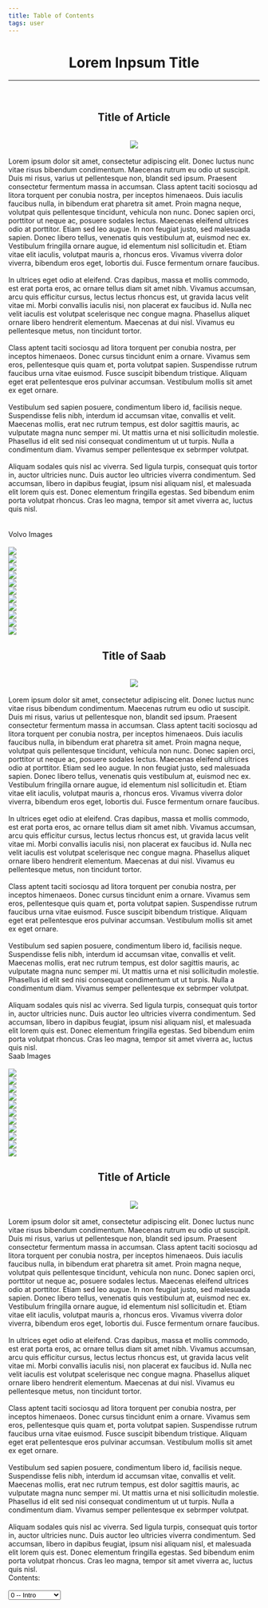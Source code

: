 ```yaml
---
title: Table of Contents
tags: user
---
```


<link rel="stylesheet" href="/assets/css/tablecon.css">
<script src="/assets/js/tablecont.js"/></script>

<center>
<h1>Lorem Inpsum Title</h1>
</center>
<hr>
<br>
<div class="article" id="volvo-article">
  <center>
    <h2>Title of Article</h2>
  <br>
    <img src="https://images.unsplash.com/photo-1562077279-937c1720699b?ixlib=rb-1.2.1&ixid=eyJhcHBfaWQiOjEyMDd9&auto=format&fit=crop&w=500&q=80">
  </center>
    <br>
    <div class="article-content">
Lorem ipsum dolor sit amet, consectetur adipiscing elit. Donec luctus nunc vitae risus bibendum condimentum. Maecenas rutrum eu odio ut suscipit. Duis mi risus, varius ut pellentesque non, blandit sed ipsum. Praesent consectetur fermentum massa in accumsan. Class aptent taciti sociosqu ad litora torquent per conubia nostra, per inceptos himenaeos. Duis iaculis faucibus nulla, in bibendum erat pharetra sit amet. Proin magna neque, volutpat quis pellentesque tincidunt, vehicula non nunc. Donec sapien orci, porttitor ut neque ac, posuere sodales lectus. Maecenas eleifend ultrices odio at porttitor. Etiam sed leo augue. In non feugiat justo, sed malesuada sapien. Donec libero tellus, venenatis quis vestibulum at, euismod nec ex. Vestibulum fringilla ornare augue, id elementum nisl sollicitudin et. Etiam vitae elit iaculis, volutpat mauris a, rhoncus eros. Vivamus viverra dolor viverra, bibendum eros eget, lobortis dui. Fusce fermentum ornare faucibus.
<br><br>
In ultrices eget odio at eleifend. Cras dapibus, massa et mollis commodo, est erat porta eros, ac ornare tellus diam sit amet nibh. Vivamus accumsan, arcu quis efficitur cursus, lectus lectus rhoncus est, ut gravida lacus velit vitae mi. Morbi convallis iaculis nisi, non placerat ex faucibus id. Nulla nec velit iaculis est volutpat scelerisque nec congue magna. Phasellus aliquet ornare libero hendrerit elementum. Maecenas at dui nisl. Vivamus eu pellentesque metus, non tincidunt tortor.
<br><br>
Class aptent taciti sociosqu ad litora torquent per conubia nostra, per inceptos himenaeos. Donec cursus tincidunt enim a ornare. Vivamus sem eros, pellentesque quis quam et, porta volutpat sapien. Suspendisse rutrum faucibus urna vitae euismod. Fusce suscipit bibendum tristique. Aliquam eget erat pellentesque eros pulvinar accumsan. Vestibulum mollis sit amet ex eget ornare.
<br><br>
Vestibulum sed sapien posuere, condimentum libero id, facilisis neque. Suspendisse felis nibh, interdum id accumsan vitae, convallis et velit. Maecenas mollis, erat nec rutrum tempus, est dolor sagittis mauris, ac vulputate magna nunc semper mi. Ut mattis urna et nisi sollicitudin molestie. Phasellus id elit sed nisi consequat condimentum ut ut turpis. Nulla a condimentum diam. Vivamus semper pellentesque ex sebrmper volutpat.
<br><br>
Aliquam sodales quis nisl ac viverra. Sed ligula turpis, consequat quis tortor in, auctor ultricies nunc. Duis auctor leo ultricies viverra condimentum. Sed accumsan, libero in dapibus feugiat, ipsum nisi aliquam nisl, et malesuada elit lorem quis est. Donec elementum fringilla egestas. Sed bibendum enim porta volutpat rhoncus. Cras leo magna, tempor sit amet viverra ac, luctus quis nisl.
  </div>   
</div>
      <br><br>
      <div class="image-container volvo-image">
        Volvo Images  <br><br>
      <div class="image">
        <img src="https://picsum.photos/id/780/200/200"/>
      </div>
            <div class="image">
        <img src="https://picsum.photos/id/780/200/200">
      </div>      <div class="image">
        <img src="https://picsum.photos/id/780/200/200">
      </div>      <div class="image">
        <img src="https://picsum.photos/id/780/200/200">
      </div>      <div class="image">
        <img src="https://picsum.photos/id/780/200/200">
      </div>      <div class="image">
        <img src="https://picsum.photos/id/780/200/200">
      </div>      <div class="image">
        <img src="https://picsum.photos/id/780/200/200">
      </div>      <div class="image">
        <img src="https://picsum.photos/id/780/200/200">
      </div>      <div class="image">
        <img src="https://picsum.photos/id/780/200/200">
      </div>      <div class="image">
        <img src="https://picsum.photos/id/780/200/200">
      </div>      <div class="image">
        <img src="https://picsum.photos/id/780/200/200">
      </div>
      </div>
<div class="article" id="saab-article">
   <center>
    <h2>Title of Saab</h2>
  <br>
    <img src="https://images.unsplash.com/photo-1562070134-8564483e7c44?ixlib=rb-1.2.1&ixid=eyJhcHBfaWQiOjEyMDd9&auto=format&fit=crop&w=500&q=80"/>
  </center>
    <br>
    <div class="article-content">
      Lorem ipsum dolor sit amet, consectetur adipiscing elit. Donec luctus nunc vitae risus bibendum condimentum. Maecenas rutrum eu odio ut suscipit. Duis mi risus, varius ut pellentesque non, blandit sed ipsum. Praesent consectetur fermentum massa in accumsan. Class aptent taciti sociosqu ad litora torquent per conubia nostra, per inceptos himenaeos. Duis iaculis faucibus nulla, in bibendum erat pharetra sit amet. Proin magna neque, volutpat quis pellentesque tincidunt, vehicula non nunc. Donec sapien orci, porttitor ut neque ac, posuere sodales lectus. Maecenas eleifend ultrices odio at porttitor. Etiam sed leo augue. In non feugiat justo, sed malesuada sapien. Donec libero tellus, venenatis quis vestibulum at, euismod nec ex. Vestibulum fringilla ornare augue, id elementum nisl sollicitudin et. Etiam vitae elit iaculis, volutpat mauris a, rhoncus eros. Vivamus viverra dolor viverra, bibendum eros eget, lobortis dui. Fusce fermentum ornare faucibus.
<br><br>
In ultrices eget odio at eleifend. Cras dapibus, massa et mollis commodo, est erat porta eros, ac ornare tellus diam sit amet nibh. Vivamus accumsan, arcu quis efficitur cursus, lectus lectus rhoncus est, ut gravida lacus velit vitae mi. Morbi convallis iaculis nisi, non placerat ex faucibus id. Nulla nec velit iaculis est volutpat scelerisque nec congue magna. Phasellus aliquet ornare libero hendrerit elementum. Maecenas at dui nisl. Vivamus eu pellentesque metus, non tincidunt tortor.
<br><br>
Class aptent taciti sociosqu ad litora torquent per conubia nostra, per inceptos himenaeos. Donec cursus tincidunt enim a ornare. Vivamus sem eros, pellentesque quis quam et, porta volutpat sapien. Suspendisse rutrum faucibus urna vitae euismod. Fusce suscipit bibendum tristique. Aliquam eget erat pellentesque eros pulvinar accumsan. Vestibulum mollis sit amet ex eget ornare.
<br><br>
Vestibulum sed sapien posuere, condimentum libero id, facilisis neque. Suspendisse felis nibh, interdum id accumsan vitae, convallis et velit. Maecenas mollis, erat nec rutrum tempus, est dolor sagittis mauris, ac vulputate magna nunc semper mi. Ut mattis urna et nisi sollicitudin molestie. Phasellus id elit sed nisi consequat condimentum ut ut turpis. Nulla a condimentum diam. Vivamus semper pellentesque ex sebrmper volutpat.
<br><br>
Aliquam sodales quis nisl ac viverra. Sed ligula turpis, consequat quis tortor in, auctor ultricies nunc. Duis auctor leo ultricies viverra condimentum. Sed accumsan, libero in dapibus feugiat, ipsum nisi aliquam nisl, et malesuada elit lorem quis est. Donec elementum fringilla egestas. Sed bibendum enim porta volutpat rhoncus. Cras leo magna, tempor sit amet viverra ac, luctus quis nisl.
    </div>
  </div>
        <div class="image-container saab-image">
        Saab Images  <br><br>
      <div class="image">
        <img src="https://picsum.photos/id/780/200/200">
      </div>
            <div class="image">
        <img src="https://picsum.photos/id/780/200/200">
      </div>      <div class="image">
        <img src="https://picsum.photos/id/780/200/200">
      </div>      <div class="image">
        <img src="https://picsum.photos/id/780/200/200">
      </div>      <div class="image">
        <img src="https://picsum.photos/id/780/200/200">
      </div>      <div class="image">
        <img src="https://picsum.photos/id/780/200/200">
      </div>      <div class="image">
        <img src="https://picsum.photos/id/780/200/200">
      </div>      <div class="image">
        <img src="https://picsum.photos/id/780/200/200">
      </div>      <div class="image">
        <img src="https://picsum.photos/id/780/200/200">
      </div>      <div class="image">
        <img src="https://picsum.photos/id/780/200/200">
      </div>      <div class="image">
        <img src="https://picsum.photos/id/780/200/200">
      </div>
      </div>
<div class="article" id="mercedes-article">
    <center>
    <h2>Title of Article</h2>
  <br>
    <img src="https://images.unsplash.com/photo-1562077279-937c1720699b?ixlib=rb-1.2.1&ixid=eyJhcHBfaWQiOjEyMDd9&auto=format&fit=crop&w=500&q=80"/>
  </center>
    <br>
    <div class="article-content">
      Lorem ipsum dolor sit amet, consectetur adipiscing elit. Donec luctus nunc vitae risus bibendum condimentum. Maecenas rutrum eu odio ut suscipit. Duis mi risus, varius ut pellentesque non, blandit sed ipsum. Praesent consectetur fermentum massa in accumsan. Class aptent taciti sociosqu ad litora torquent per conubia nostra, per inceptos himenaeos. Duis iaculis faucibus nulla, in bibendum erat pharetra sit amet. Proin magna neque, volutpat quis pellentesque tincidunt, vehicula non nunc. Donec sapien orci, porttitor ut neque ac, posuere sodales lectus. Maecenas eleifend ultrices odio at porttitor. Etiam sed leo augue. In non feugiat justo, sed malesuada sapien. Donec libero tellus, venenatis quis vestibulum at, euismod nec ex. Vestibulum fringilla ornare augue, id elementum nisl sollicitudin et. Etiam vitae elit iaculis, volutpat mauris a, rhoncus eros. Vivamus viverra dolor viverra, bibendum eros eget, lobortis dui. Fusce fermentum ornare faucibus.
<br><br>
In ultrices eget odio at eleifend. Cras dapibus, massa et mollis commodo, est erat porta eros, ac ornare tellus diam sit amet nibh. Vivamus accumsan, arcu quis efficitur cursus, lectus lectus rhoncus est, ut gravida lacus velit vitae mi. Morbi convallis iaculis nisi, non placerat ex faucibus id. Nulla nec velit iaculis est volutpat scelerisque nec congue magna. Phasellus aliquet ornare libero hendrerit elementum. Maecenas at dui nisl. Vivamus eu pellentesque metus, non tincidunt tortor.
<br><br>
Class aptent taciti sociosqu ad litora torquent per conubia nostra, per inceptos himenaeos. Donec cursus tincidunt enim a ornare. Vivamus sem eros, pellentesque quis quam et, porta volutpat sapien. Suspendisse rutrum faucibus urna vitae euismod. Fusce suscipit bibendum tristique. Aliquam eget erat pellentesque eros pulvinar accumsan. Vestibulum mollis sit amet ex eget ornare.
<br><br>
Vestibulum sed sapien posuere, condimentum libero id, facilisis neque. Suspendisse felis nibh, interdum id accumsan vitae, convallis et velit. Maecenas mollis, erat nec rutrum tempus, est dolor sagittis mauris, ac vulputate magna nunc semper mi. Ut mattis urna et nisi sollicitudin molestie. Phasellus id elit sed nisi consequat condimentum ut ut turpis. Nulla a condimentum diam. Vivamus semper pellentesque ex sebrmper volutpat.
<br><br>
Aliquam sodales quis nisl ac viverra. Sed ligula turpis, consequat quis tortor in, auctor ultricies nunc. Duis auctor leo ultricies viverra condimentum. Sed accumsan, libero in dapibus feugiat, ipsum nisi aliquam nisl, et malesuada elit lorem quis est. Donec elementum fringilla egestas. Sed bibendum enim porta volutpat rhoncus. Cras leo magna, tempor sit amet viverra ac, luctus quis nisl.
    </div>
</div>
<div class="article" id="audi-article">
</div>
<div class="contents-bottom">
  Contents: <br><br>
<select id ="contents">
  <option value="top">0 -- Intro</option>
  <option value="volvo">1 -- Volvo</option>
  <option value="saab">2 -- Saab</option>
  <option value="mercedes">3 -- Mercedes</option>
  <option value="audi">4 -- Audi</option>
  <option value="allimages">5 -- Show All</option>
</select>
</div>
